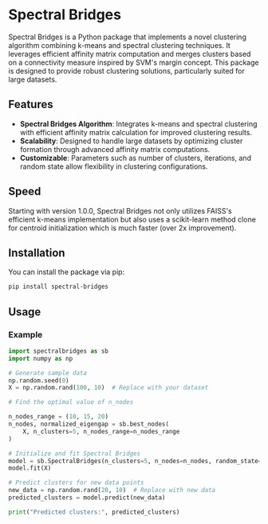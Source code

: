 # Spectral Bridges

Spectral Bridges is a Python package that implements a novel clustering algorithm combining k-means and spectral clustering techniques. It leverages efficient affinity matrix computation and merges clusters based on a connectivity measure inspired by SVM's margin concept. This package is designed to provide robust clustering solutions, particularly suited for large datasets.

## Features

- **Spectral Bridges Algorithm**: Integrates k-means and spectral clustering with efficient affinity matrix calculation for improved clustering results.
- **Scalability**: Designed to handle large datasets by optimizing cluster formation through advanced affinity matrix computations.
- **Customizable**: Parameters such as number of clusters, iterations, and random state allow flexibility in clustering configurations.

## Speed

Starting with version 1.0.0, Spectral Bridges not only utilizes FAISS's efficient k-means implementation but also uses a scikit-learn method clone for centroid initialization which is much faster (over 2x improvement).

## Installation

You can install the package via pip:

```bash
pip install spectral-bridges
```

## Usage

### Example

```python
import spectralbridges as sb
import numpy as np

# Generate sample data
np.random.seed(0)
X = np.random.rand(100, 10)  # Replace with your dataset

# Find the optimal value of n_nodes

n_nodes_range = (10, 15, 20)
n_nodes, normalized_eigengap = sb.best_nodes(
    X, n_clusters=5, n_nodes_range=n_nodes_range
)

# Initialize and fit Spectral Bridges
model = sb.SpectralBridges(n_clusters=5, n_nodes=n_nodes, random_state=42)
model.fit(X)

# Predict clusters for new data points
new_data = np.random.rand(20, 10)  # Replace with new data
predicted_clusters = model.predict(new_data)

print("Predicted clusters:", predicted_clusters)
```
